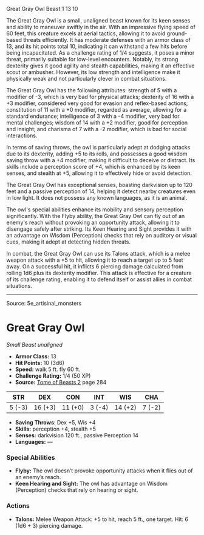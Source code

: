 <MonsterName/>Great Gray Owl</MonsterName>
<CreatureType/>Beast</CreatureType>
<CR/>1</CR>
<AC/>13</AC>
<HP/>10</HP>
<summary>The Great Gray Owl is a small, unaligned beast known for its keen senses and ability to maneuver swiftly in the air. With an impressive flying speed of 60 feet, this creature excels at aerial tactics, allowing it to avoid ground-based threats efficiently. It has moderate defenses with an armor class of 13, and its hit points total 10, indicating it can withstand a few hits before being incapacitated. As a challenge rating of 1/4 suggests, it poses a minor threat, primarily suitable for low-level encounters. Notably, its strong dexterity gives it good agility and stealth capabilities, making it an effective scout or ambusher. However, its low strength and intelligence make it physically weak and not particularly clever in combat situations.</summary>

<detail>

The Great Gray Owl has the following attributes: strength of 5 with a modifier of -3, which is very bad for physical attacks; dexterity of 16 with a +3 modifier, considered very good for evasion and reflex-based actions; constitution of 11 with a +0 modifier, regarded as average, allowing for a standard endurance; intelligence of 3 with a -4 modifier, very bad for mental challenges; wisdom of 14 with a +2 modifier, good for perception and insight; and charisma of 7 with a -2 modifier, which is bad for social interactions.

In terms of saving throws, the owl is particularly adept at dodging attacks due to its dexterity, adding +5 to its rolls, and possesses a good wisdom saving throw with a +4 modifier, making it difficult to deceive or distract. Its skills include a perception score of +4, which is enhanced by its keen senses, and stealth at +5, allowing it to effectively hide or avoid detection.

The Great Gray Owl has exceptional senses, boasting darkvision up to 120 feet and a passive perception of 14, helping it detect nearby creatures even in low light. It does not possess any known languages, as it is an animal.

The owl's special abilities enhance its mobility and sensory perception significantly. With the Flyby ability, the Great Gray Owl can fly out of an enemy's reach without provoking an opportunity attack, allowing it to disengage safely after striking. Its Keen Hearing and Sight provides it with an advantage on Wisdom (Perception) checks that rely on auditory or visual cues, making it adept at detecting hidden threats.

In combat, the Great Gray Owl can use its Talons attack, which is a melee weapon attack with a +5 to hit, allowing it to reach a target up to 5 feet away. On a successful hit, it inflicts 6 piercing damage calculated from rolling 1d6 plus its dexterity modifier. This attack is effective for a creature of its challenge rating, enabling it to defend itself or assist allies in combat situations.</detail>



---

Source: 5e_artisinal_monsters

# Great Gray Owl

*Small* *Beast* *unaligned*

- **Armor Class:** 13
- **Hit Points:** 10 (3d6)
- **Speed:** walk 5 ft. fly 60 ft.
- **Challenge Rating:** 1/4 (50 XP)
- **Source:** [Tome of Beasts 2](https://koboldpress.com/kpstore/product/tome-of-beasts-2-for-5th-edition) page 284

| STR | DEX | CON | INT | WIS | CHA |
| --- | --- | --- | --- | --- | --- |
| 5 (-3) | 16 (+3) | 11 (+0) | 3 (-4) | 14 (+2) | 7 (-2) |

- **Saving Throws**: Dex +5, Wis +4
- **Skills:** perception +4, stealth +5
- **Senses:** darkvision 120 ft., passive Perception 14
- **Languages:** —

### Special Abilities

- **Flyby:** The owl doesn’t provoke opportunity attacks when it flies out of an enemy’s reach.
- **Keen Hearing and Sight:** The owl has advantage on Wisdom (Perception) checks that rely on hearing or sight.

### Actions

- **Talons:** Melee Weapon Attack: +5 to hit, reach 5 ft., one target. Hit: 6 (1d6 + 3) piercing damage.




